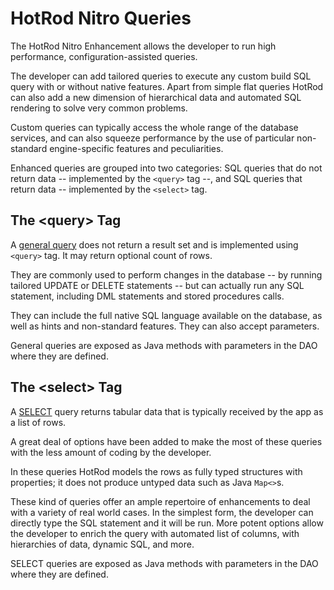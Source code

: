 # HotRod Nitro Queries

The HotRod Nitro Enhancement allows the developer to run high performance, configuration-assisted queries.

The developer can add tailored queries to execute any custom build SQL query with or without native features. Apart from simple flat queries HotRod can also add a new dimension of hierarchical data and automated SQL rendering to solve very common problems.

Custom queries can typically access the whole range of the database services, and can also squeeze performance by the use of particular non-standard engine-specific features and peculiarities.

Enhanced queries are grouped into two categories: SQL queries that do not return data -- implemented by the `<query>` tag --, and SQL queries that return data -- implemented by the `<select>` tag.

## The &lt;query> Tag

A [general query](nitro-updates.md) does not return a result set and is implemented using `<query>` tag. It may return optional count of rows.

They are commonly used to perform changes in the database -- by running tailored UPDATE or DELETE statements -- but can actually run any SQL statement, including DML statements and stored procedures calls.

They can include the full native SQL language available on the database, as well as hints and non-standard features. They can also accept parameters.

General queries are exposed as Java methods with parameters in the DAO where they are defined. 

## The &lt;select> Tag

A [SELECT](nitro-selects.md) query returns tabular data that is typically received by the app as a list of rows.

A great deal of options have been added to make the most of these queries with the less amount of coding by the developer.

In these queries HotRod models the rows as fully typed structures with properties; it does not produce untyped data such as Java `Map<>`s.

These kind of queries offer an ample repertoire of enhancements to deal with a variety of real world cases. In the simplest form, the developer can directly
type the SQL statement and it will be run. More potent options allow the developer to enrich the query with automated list of columns, with hierarchies of data, dynamic SQL, and more.

SELECT queries are exposed as Java methods with parameters in the DAO where they are defined. 
